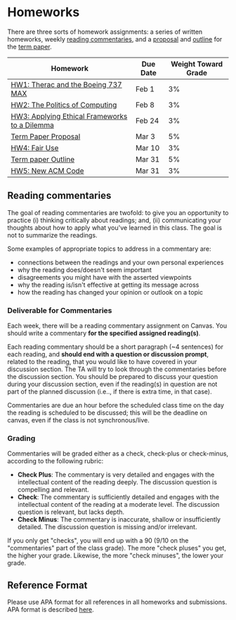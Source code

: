 # Homeworks

There are three sorts of homework assignments: a series of written homeworks, weekly [reading commentaries](#reading-commentaries), and a [proposal](paper-proposal) and [outline](paper-outline) for the [term paper](#term-paper).

|Homework|Due Date|Weight Toward Grade|
|----|----|----|
|[HW1: Therac and the Boeing 737 MAX](hw1)|Feb 1|3%|
|[HW2: The Politics of Computing](hw2)|Feb 8|3%|
|[HW3: Applying Ethical Frameworks to a Dilemma](hw3)|Feb 24|3%|
|[Term Paper Proposal](paper-proposal)|Mar 3|5%|
|[HW4: Fair Use](hw4)|Mar 10|3%|
|[Term paper Outline](paper-outline)|Mar 31|5%|
|[HW5: New ACM Code](hw5)|Mar 31|3%|

## Reading commentaries
The goal of reading commentaries are twofold: to give you an opportunity to practice (i) thinking critically about readings; and, (ii) communicating your thoughts about how to apply what you've learned in this class. The goal is not to summarize the readings.

Some examples of appropriate topics to address in a commentary are:
- connections between the readings and your own personal experiences
- why the reading does/doesn't seem important
- disagreements you might have with the asserted viewpoints
- why the reading is/isn't effective at getting its message across
- how the reading has changed your opinion or outlook on a topic

### Deliverable for Commentaries
Each week, there will be a reading commentary assignment on Canvas. You should write a commentary **for the specified assigned reading(s)**.

Each reading commentary should be a short paragraph (~4 sentences) for each reading, and **should end with a question or discussion prompt**, related to the reading, that you would like to have covered in your discussion section.  The TA will try to look through the commentaries before the discussion section.  You should be prepared to discuss your question during your discussion section, even if the reading(s) in question are not part of the planned discussion (i.e.., if there is extra time, in that case).

Commentaries are due an hour before the scheduled class time on the day the reading is scheduled to be discussed; this will be the deadline on canvas, even if the class is not synchronous/live.

### Grading
Commentaries will be graded either as a check, check-plus or check-minus, according to the following rubric:
- **Check Plus**: The commentary is very detailed and engages with the intellectual content of the reading deeply. The discussion question is compelling and relevant.
- **Check**: The commentary is sufficiently detailed and engages with the intellectual content of the reading at a moderate level. The discussion question is relevant, but lacks depth.
- **Check Minus**: The commentary is inaccurate, shallow or insufficiently detailed. The discussion question is missing and/or irrelevant.

If you only get "checks", you will end up with a 90 (9/10 on the "commentaries" part of the class grade). The more "check pluses" you get, the higher your grade. Likewise, the more "check minuses", the lower your grade.

## Reference Format 

Please use APA format for all references in all homeworks and submissions. APA format is described [here](s://www.apastyle.org/).